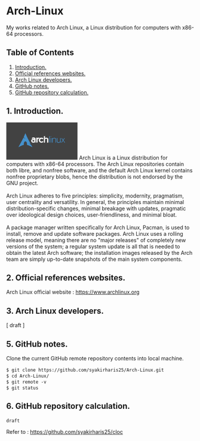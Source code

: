 # Arch-Linux
My works related to Arch Linux, a Linux distribution for computers with x86-64 processors.

## Table of Contents
1. [Introduction.](#introduction)
2. [Official references websites.](#references)
3. [Arch Linux developers.](#developers)
4. [GitHub notes.](#github)
5. [GitHub repository calculation.](#calculation)

<a name="introduction"></a>
## 1. Introduction.
<img src="arch.png" height="100"> 
Arch Linux is a Linux distribution for computers with x86-64 processors. The Arch Linux repositories contain both libre, and nonfree software, and the default Arch Linux kernel contains nonfree proprietary blobs, hence the distribution is not endorsed by the GNU project.
<br /><br />
Arch Linux adheres to five principles: simplicity, modernity, pragmatism, user centrality and versatility. In general, the principles maintain minimal distribution-specific changes, minimal breakage with updates, pragmatic over ideological design choices, user-friendliness, and minimal bloat.
<br /><br />
A package manager written specifically for Arch Linux, Pacman, is used to install, remove and update software packages. Arch Linux uses a rolling release model, meaning there are no "major releases" of completely new versions of the system; a regular system update is all that is needed to obtain the latest Arch software; the installation images released by the Arch team are simply up-to-date snapshots of the main system components.

<a name="references"></a>
## 2. Official references websites.
Arch Linux official website : https://www.archlinux.org <br />

<a name="developers"></a>
## 3. Arch Linux developers.
[ draft ]
 
<a name="github"></a>
## 5. GitHub notes.
Clone the current GitHub remote repository contents into local machine.
```
$ git clone https://github.com/syakirharis25/Arch-Linux.git
$ cd Arch-Linux/
$ git remote -v
$ git status
```

<a name="calculation"></a>
## 6. GitHub repository calculation.
```
draft
```
Refer to : https://github.com/syakirharis25/cloc
